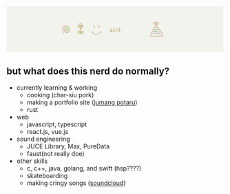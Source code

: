 ![](_design/bk.png)

## but what does this nerd do normally?
- currently learning & working
  - cooking (char-siu pork)
  - making a portfolio site ([jumang potaru](https://jumang-potaru.dev))
  - rust
- web
  - javascript, typescript
  - react.js, vue.js
- sound engineering
  - JUCE Library, Max, PureData
  - faust(not really doe)
- other skills
  - c, c++, java, golang, and swift (hsp????)
  - skateboarding
  - making cringy songs ([soundcloud](https://soundcloud.com/jumanjixxx))
